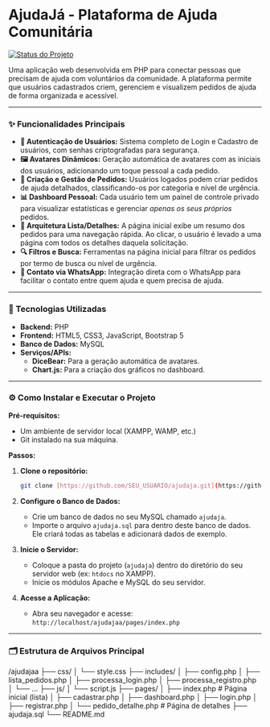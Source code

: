 # AjudaJá - Plataforma de Ajuda Comunitária

[![Status do Projeto](https://img.shields.io/badge/status-em%20desenvolvimento-brightgreen)](https://github.com/SEU_USUARIO/ajudaja)

Uma aplicação web desenvolvida em PHP para conectar pessoas que precisam de ajuda com voluntários da comunidade. A plataforma permite que usuários cadastrados criem, gerenciem e visualizem pedidos de ajuda de forma organizada e acessível.

---

### ✨ Funcionalidades Principais

* **👤 Autenticação de Usuários:** Sistema completo de Login e Cadastro de usuários, com senhas criptografadas para segurança.
* **🖼️ Avatares Dinâmicos:** Geração automática de avatares com as iniciais dos usuários, adicionando um toque pessoal a cada pedido.
* **📝 Criação e Gestão de Pedidos:** Usuários logados podem criar pedidos de ajuda detalhados, classificando-os por categoria e nível de urgência.
* **📊 Dashboard Pessoal:** Cada usuário tem um painel de controle privado para visualizar estatísticas e gerenciar *apenas os seus próprios* pedidos.
* **📄 Arquitetura Lista/Detalhes:** A página inicial exibe um resumo dos pedidos para uma navegação rápida. Ao clicar, o usuário é levado a uma página com todos os detalhes daquela solicitação.
* **🔍 Filtros e Busca:** Ferramentas na página inicial para filtrar os pedidos por termo de busca ou nível de urgência.
* **📱 Contato via WhatsApp:** Integração direta com o WhatsApp para facilitar o contato entre quem ajuda e quem precisa de ajuda.

---

### 🚀 Tecnologias Utilizadas

* **Backend:** PHP
* **Frontend:** HTML5, CSS3, JavaScript, Bootstrap 5
* **Banco de Dados:** MySQL
* **Serviços/APIs:**
    * **DiceBear:** Para a geração automática de avatares.
    * **Chart.js:** Para a criação dos gráficos no dashboard.

---

### ⚙️ Como Instalar e Executar o Projeto

**Pré-requisitos:**
* Um ambiente de servidor local (XAMPP, WAMP, etc.)
* Git instalado na sua máquina.

**Passos:**

1.  **Clone o repositório:**
    ```bash
    git clone [https://github.com/SEU_USUARIO/ajudaja.git](https://github.com/SEU_USUARIO/ajudaja.git)
    ```

2.  **Configure o Banco de Dados:**
    * Crie um banco de dados no seu MySQL chamado `ajudaja`.
    * Importe o arquivo `ajudaja.sql` para dentro deste banco de dados. Ele criará todas as tabelas e adicionará dados de exemplo.

3.  **Inicie o Servidor:**
    * Coloque a pasta do projeto (`ajudaja`) dentro do diretório do seu servidor web (ex: `htdocs` no XAMPP).
    * Inicie os módulos Apache e MySQL do seu servidor.

4.  **Acesse a Aplicação:**
    * Abra seu navegador e acesse: `http://localhost/ajudajaa/pages/index.php`

---

### 🗂️ Estrutura de Arquivos Principal

/ajudajaa
├── css/
│   └── style.css
├── includes/
│   ├── config.php
│   ├── lista_pedidos.php
│   ├── processa_login.php
│   ├── processa_registro.php
│   └── ...
├── js/
│   └── script.js
├── pages/
│   ├── index.php           # Página inicial (lista)
│   ├── cadastrar.php
│   ├── dashboard.php
│   ├── login.php
│   ├── registrar.php
│   └── pedido_detalhe.php  # Página de detalhes
├── ajudaja.sql
└── README.md